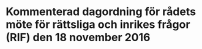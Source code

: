 # Kommenterad dagordning för rådets möte för rättsliga och inrikes frågor (RIF) den 18 november 2016


